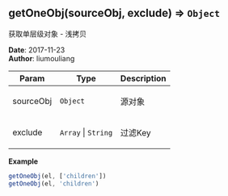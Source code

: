 ## getOneObj(sourceObj, exclude) ⇒ <code>Object</code>
<p>获取单层级对象 - 浅拷贝</p>

**Date**: 2017-11-23  
**Author**: liumouliang  

| Param | Type | Description |
| --- | --- | --- |
| sourceObj | <code>Object</code> | <p>源对象</p> |
| exclude | <code>Array</code> \| <code>String</code> | <p>过滤Key</p> |

**Example**  
```javascript
getOneObj(el, ['children'])
getOneObj(el, 'children')
```
